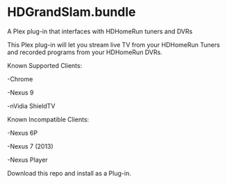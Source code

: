 # HDGrandSlam.bundle
A Plex plug-in that interfaces with HDHomeRun tuners and DVRs

This Plex plug-in will let you stream live TV from your HDHomeRun Tuners and recorded programs from your HDHomeRun DVRs.

Known Supported Clients:

-Chrome

-Nexus 9

-nVidia ShieldTV


Known Incompatible Clients:

-Nexus 6P

-Nexus 7 (2013)

-Nexus Player



Download this repo and install as a Plug-in.
